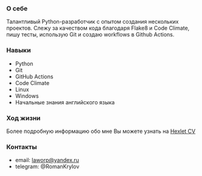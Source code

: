 ### О себе

Талантливый Python-разработчик с опытом создания нескольких проектов. 
Слежу за качеством кода благодаря Flake8 и Code Climate, пишу тесты, использую Git и создаю workflows в Github Actions.

### Навыки

- Python
- Git
- GitHub Actions
- Code Climate
- Linux
- Windows
- Начальные знания английского языка

### Ход жизни

Более подробную информацию обо мне Вы можете узнать на [Hexlet CV](https://cv.hexlet.io/ru/resumes/3646)

### Контакты
- email: laworp@yandex.ru
- telegram: @RomanKryIov
